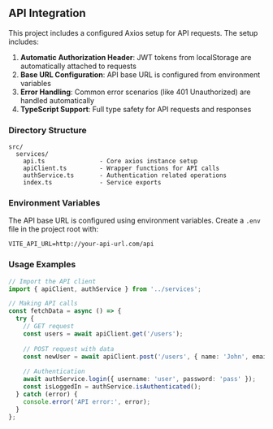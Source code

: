 ## API Integration

This project includes a configured Axios setup for API requests. The setup includes:

1. **Automatic Authorization Header**: JWT tokens from localStorage are automatically attached to requests
2. **Base URL Configuration**: API base URL is configured from environment variables
3. **Error Handling**: Common error scenarios (like 401 Unauthorized) are handled automatically
4. **TypeScript Support**: Full type safety for API requests and responses

### Directory Structure

```
src/
  services/
    api.ts               - Core axios instance setup
    apiClient.ts         - Wrapper functions for API calls
    authService.ts       - Authentication related operations
    index.ts             - Service exports
```

### Environment Variables

The API base URL is configured using environment variables. Create a `.env` file in the project root with:

```
VITE_API_URL=http://your-api-url.com/api
```

### Usage Examples

```typescript
// Import the API client
import { apiClient, authService } from '../services';

// Making API calls
const fetchData = async () => {
  try {
    // GET request
    const users = await apiClient.get('/users');
    
    // POST request with data
    const newUser = await apiClient.post('/users', { name: 'John', email: 'john@example.com' });
    
    // Authentication
    await authService.login({ username: 'user', password: 'pass' });
    const isLoggedIn = authService.isAuthenticated();
  } catch (error) {
    console.error('API error:', error);
  }
};
```
